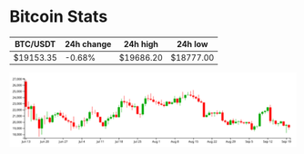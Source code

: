 # Bitcoin Stats

BTC/USDT|24h change|24h high|24h low|
|---|---|---|---|
|$19153.35|-0.68%|$19686.20|$18777.00|

<img src="./chart.svg">
